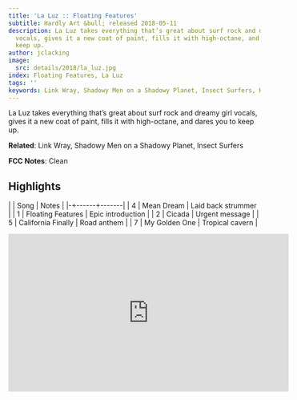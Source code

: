 ```yaml
---
title: 'La Luz :: Floating Features'
subtitle: Hardly Art &bull; released 2018-05-11
description: La Luz takes everything that’s great about surf rock and dreamy girl
  vocals, gives it a new coat of paint, fills it with high-octane, and dares you to
  keep up.
author: jclacking
image:
  src: details/2018/la_luz.jpg
index: Floating Features, La Luz
tags: ''
keywords: Link Wray, Shadowy Men on a Shadowy Planet, Insect Surfers, Hardly Art
---
```

La Luz takes everything that’s great about surf rock and dreamy girl vocals, gives it a new coat of paint, fills it with high-octane, and dares you to keep up.<!--more-->

**Related**: Link Wray, Shadowy Men on a Shadowy Planet, Insect Surfers

**FCC Notes**: Clean

## Highlights

| | Song | Notes |
|-+------+-------|
| 4 | Mean Dream | Laid back strummer |
| 1 | Floating Features | Epic introduction |
| 2 | Cicada | Urgent message |
| 5 | California Finally | Road anthem |
| 7 | My Golden One | Tropical cavern |

<div class="tlo-detail-video"><iframe width="560" height="315" src="https://www.youtube.com/embed/oETEFW1g-hs" frameborder="0" allow="autoplay; encrypted-media" allowfullscreen></iframe></div>

